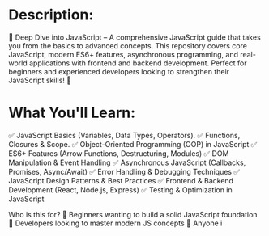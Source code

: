 # Description:
🌊 Deep Dive into JavaScript – A comprehensive JavaScript guide that takes you from the basics to advanced concepts. This repository covers core JavaScript, modern ES6+ features, asynchronous programming, and real-world applications with frontend and backend development. Perfect for beginners and experienced developers looking to strengthen their JavaScript skills! 🚀

# What You'll Learn:
✅ JavaScript Basics (Variables, Data Types, Operators).
✅ Functions, Closures & Scope.
✅ Object-Oriented Programming (OOP) in JavaScript
✅ ES6+ Features (Arrow Functions, Destructuring, Modules)
✅ DOM Manipulation & Event Handling
✅ Asynchronous JavaScript (Callbacks, Promises, Async/Await)
✅ Error Handling & Debugging Techniques
✅ JavaScript Design Patterns & Best Practices
✅ Frontend & Backend Development (React, Node.js, Express)
✅ Testing & Optimization in JavaScript

Who is this for?
🔹 Beginners wanting to build a solid JavaScript foundation
🔹 Developers looking to master modern JS concepts
🔹 Anyone i
